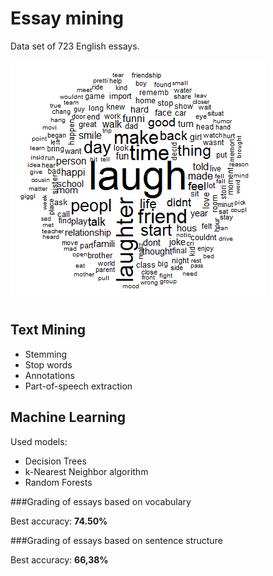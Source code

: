 
Essay mining
============

Data set of 723 English essays.

![Word Cloud](https://raw.githubusercontent.com/marian-r/essay-mining/4e388f26ba75746f40d241de3ad9e86f786d3d47/img/wordcloud.png)

Text Mining
-----------

- Stemming
- Stop words
- Annotations
- Part-of-speech extraction

Machine Learning
----------------

Used models:

- Decision Trees
- k-Nearest Neighbor algorithm
- Random Forests

###Grading of essays based on vocabulary

Best accuracy: **74.50%**

###Grading of essays based on sentence structure

Best accuracy: **66,38%**

